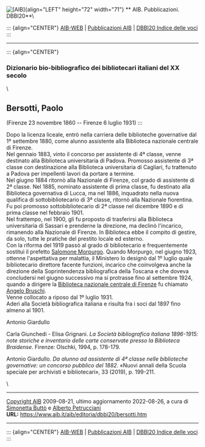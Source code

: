 ![\[AIB\]](/aib/wi/aibv72.gif){align="LEFT" height="72" width="71"}
** AIB. Pubblicazioni. DBBI20**\

::: {align="CENTER"}
[AIB-WEB](/) \| [Pubblicazioni AIB](/pubblicazioni/) \| [DBBI20 Indice
delle voci](dbbi20.htm)
:::

------------------------------------------------------------------------

::: {align="CENTER"}
### Dizionario bio-bibliografico dei bibliotecari italiani del XX secolo

\

## Bersotti, Paolo

(Firenze 23 novembre 1860 -- Firenze 6 luglio 1931)
:::

Dopo la licenza liceale, entrò nella carriera delle biblioteche
governative dal 1º settembre 1880, come alunno assistente alla
Biblioteca nazionale centrale di Firenze.\
Nel gennaio 1883, vinto il concorso per assistente di 4ª classe, venne
destinato alla Biblioteca universitaria di Padova. Promosso assistente
di 3ª classe con destinazione alla Biblioteca universitaria di Cagliari,
fu trattenuto a Padova per impellenti lavori da portare a termine.\
Nel giugno 1884 ritornò alla Nazionale di Firenze, col grado di
assistente di 2ª classe. Nel 1885, nominato assistente di prima classe,
fu destinato alla Biblioteca governativa di Lucca, ma nel 1886,
inquadrato nella nuova qualifica di sottobibliotecario di 3ª classe,
ritornò alla Nazionale fiorentina. Fu poi promosso sottobibliotecario di
2ª classe nel dicembre 1890 e di prima classe nel febbraio 1901.\
Nel frattempo, nel 1900, gli fu proposto di trasferirsi alla Biblioteca
universitaria di Sassari e prenderne la direzione, ma declinò
l\'incarico, rimanendo alla Nazionale di Firenze. In Biblioteca ebbe il
compito di gestire, da solo, tutte le pratiche del prestito locale ed
esterno.\
Con la riforma del 1919 passò al grado di bibliotecario e frequentemente
sostituì il prefetto [Salomone Morpurgo](morpurgo.htm). Quando Morpurgo,
nel giugno 1923, ottenne l\'aspettativa per malattia, il Ministero lo
designò dal 1º luglio quale bibliotecario direttore facente funzioni,
incarico che coinvolgeva anche la direzione della Soprintendenza
bibliografica della Toscana e che doveva concludersi nel giugno
successivo ma si protrasse fino al settembre 1924, quando a dirigere la
[Biblioteca nazionale centrale di Firenze](/aib/stor/teche/fi-naz.htm)
fu chiamato [Angelo Bruschi](bruschi.htm).\
Venne collocato a riposo dal 1º luglio 1931.\
Aderì alla Società bibliografica italiana e risulta fra i soci dal 1897
fino almeno al 1901.

Antonio Giardullo

Carla Giunchedi - Elisa Grignani. *La Società bibliografica italiana
1896-1915: note storiche e inventario delle carte conservate presso la
Biblioteca Braidense*. Firenze: Olschki, 1994, p. 178-179.

Antonio Giardullo. *Da alunno ad assistente di 4ª classe nelle
biblioteche governative: un concorso pubblico del 1882*. «Nuovi annali
della Scuola speciale per archivisti e bibliotecari», 33 (2019), p.
199-211.

\

------------------------------------------------------------------------

[Copyright AIB](/su-questo-sito/dichiarazione-di-copyright-aib-web/)
2009-08-21, ultimo aggiornamento 2022-08-26, a cura di [Simonetta
Buttò](/aib/redazione3.htm) e [Alberto
Petrucciani](/su-questo-sito/redazione-aib-web/)\
**URL:** https://www.aib.it/aib/editoria/dbbi20/bersotti.htm

------------------------------------------------------------------------

::: {align="CENTER"}
[AIB-WEB](/) \| [Pubblicazioni AIB](/pubblicazioni/) \| [DBBI20 Indice
delle voci](dbbi20.htm)
:::

